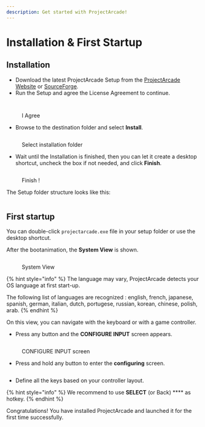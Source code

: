 ```yaml
---
description: Get started with ProjectArcade!
---
```


# Installation & First Startup

## Installation

* Download the latest ProjectArcade Setup from the [ProjectArcade Website](https://projectarcade.ru#page-download) or [SourceForge](https://sourceforge.net/projects/projectarcade/files/latest/download).
* Run the Setup and agree the License Agreement to continue.

<figure><img src="https://i.imgur.com/lqlfFYP.png" alt=""><figcaption></figcaption></figure>

<figure><img src="https://i.imgur.com/aaUzZR6.png" alt=""><figcaption><p>I Agree</p></figcaption></figure>

* Browse to the destination folder and select **Install**.

<figure><img src="https://i.imgur.com/ey8n2lD.png" alt=""><figcaption><p>Select installation folder</p></figcaption></figure>

* Wait until the Installation is finished, then you can let it create a desktop shortcut, uncheck the box if not needed, and click **Finish**.

<figure><img src="https://i.imgur.com/coDjJwj.png" alt=""><figcaption><p>Finish !</p></figcaption></figure>

The Setup folder structure looks like this:

<figure><img src="https://i.imgur.com/MwQl2t9.png" alt=""><figcaption></figcaption></figure>

## First startup

You can double-click `projectarcade.exe` file in your setup folder or use the desktop shortcut.

After the bootanimation, the **System View** is shown.

<figure><img src="https://i.imgur.com/XVFrmz6.png" alt=""><figcaption><p>System View</p></figcaption></figure>

{% hint style="info" %}
The language may vary, ProjectArcade detects your OS language at first start-up.

The following list of languages are recognized : english, french, japanese, spanish, german, italian, dutch, portugese, russian, korean, chinese, polish, arab.
{% endhint %}

On this view, you can navigate with the keyboard or with a game controller.

* Press any button and the **CONFIGURE INPUT** screen appears.

<figure><img src="https://i.imgur.com/C8T3fn5.png" alt=""><figcaption><p>CONFIGURE INPUT screen</p></figcaption></figure>

* Press and hold any button to enter the **configuring** screen.

<figure><img src="https://i.imgur.com/NhgVTbZ.png" alt=""><figcaption></figcaption></figure>

* Define all the keys based on your controller layout.&#x20;

{% hint style="info" %}
We recommend to use **SELECT** (or Back) **** as hotkey.
{% endhint %}

Congratulations! You have installed ProjectArcade and launched it for the first time successfully.
